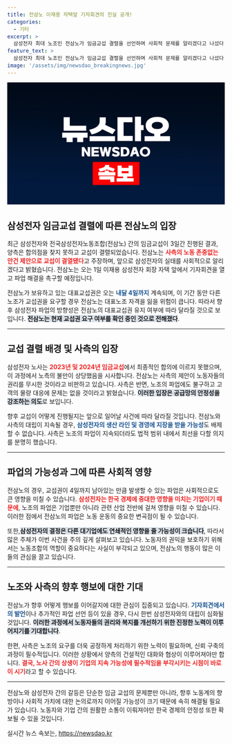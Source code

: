 ```yaml
---
title: 전삼노 이재용 자택앞 기자회견의 진실 공개!
categories:
  - 기타
excerpt: >
  삼성전자 최대 노조인 전삼노가 임금교섭 결렬을 선언하며 사회적 문제를 알리겠다고 나섰다! 내달 1일 이재용 회장 자택 앞 기자회견 예정, 향후 파업의 운명이 걸린 교섭권 유지가 분수령이 될 전망. 클릭하고 자세한 소식을 확인하세요!
feature_text: >
  삼성전자 최대 노조인 전삼노가 임금교섭 결렬을 선언하며 사회적 문제를 알리겠다고 나섰다! 내달 1일 이재용 회장 자택 앞 기자회견 예정, 향후 파업의 운명이 걸린 교섭권 유지가 분수령이 될 전망. 클릭하고 자세한 소식을 확인하세요!
image: '/assets/img/newsdao_breakingnews.jpg'
---
```


<p><img src="/assets/img/newsdao_breakingnews.jpg" alt="pcversion 속보" /></p>

<h2 data-ke-size="size26">삼성전자 임금교섭 결렬에 따른 전삼노의 입장</h2>

<p data-ke-size="size16">최근 삼성전자와 전국삼성전자노동조합(전삼노) 간의 임금교섭이 3일간 진행된 결과, 양측은 합의점을 찾지 못하고 교섭이 결렬되었습니다. 전삼노는 <b><span style="color: #ee2323;">사측의 노동 존중없는 안건 제안으로 교섭이 결열됐다</span></b>고 주장하며, 앞으로 삼성전자의 실태를 사회적으로 알리겠다고 밝혔습니다. 전삼노는 오는 1일 이재용 삼성전자 회장 자택 앞에서 기자회견을 열고 파업 해결을 촉구할 예정입니다.</p>

<p data-ke-size="size16">전삼노가 보유하고 있는 대표교섭권은 오는 <b><span style="color: #1a5490;">내달 4일까지</span></b> 계속되며, 이 기간 동안 다른 노조가 교섭권을 요구할 경우 전삼노는 대표노조 자격을 잃을 위험이 큽니다. 따라서 향후 삼성전자 파업의 방향성은 전삼노의 대표교섭권 유지 여부에 따라 달라질 것으로 보입니다. <b><span style="background-color: #21538527;">전삼노는 현재 교섭권 요구 여부를 확인 중인 것으로 전해졌다</span></b>.</p>

<hr>

<h2 data-ke-size="size26">교섭 결렬 배경 및 사측의 입장</h2>

<p data-ke-size="size16">삼성전자 노사는 <b><span style="color: #ee2323;">2023년 및 2024년 임금교섭</span></b>에서 최종적인 합의에 이르지 못했으며, 이 과정에서 노측의 불만이 상당했음을 시사합니다. 전삼노는 사측의 제안이 노동자들의 권리를 무시한 것이라고 비판하고 있습니다. 사측은 반면, 노조의 파업에도 불구하고 고객의 물량 대응에 문제는 없을 것이라고 밝혔습니다. <b><span style="background-color: #21538527;">이러한 입장은 공급망의 안정성을 강조하는 의도</span></b>로 보입니다.</p>

<p data-ke-size="size16">향후 교섭이 어떻게 진행될지는 앞으로 일어날 사건에 따라 달라질 것입니다. 전삼노와 사측의 대립이 지속될 경우, <b><span style="color: #1a5490;">삼성전자의 생산 라인 및 경영에 지장을 받을 가능성</span></b>도 배제할 수 없습니다. 사측은 노조의 파업이 지속되더라도 법적 범위 내에서 최선을 다할 의지를 분명히 했습니다.</p>

<hr>

<h2 data-ke-size="size26">파업의 가능성과 그에 따른 사회적 영향</h2>

<p data-ke-size="size16">전삼노의 경우, 교섭권이 4일까지 남아있는 만큼 발생할 수 있는 파업은 사회적으로도 큰 영향을 미칠 수 있습니다. <b><span style="color: #ee2323;">삼성전자는 한국 경제에 중대한 영향을 미치는 기업이기 때문에</span></b>, 노조의 파업은 기업뿐만 아니라 관련 산업 전반에 걸쳐 영향을 미칠 수 있습니다. 이러한 점에서 전삼노의 파업은 노동 운동의 중요한 변곡점이 될 수 있습니다.</p>

<p data-ke-size="size16">또한,<b><span style="background-color: #21538527;">삼성전자의 결정은 다른 대기업에도 연쇄적인 영향을 줄 가능성이 크습니다</span></b>, 따라서 많은 주체가 이번 사건을 주의 깊게 살펴보고 있습니다. 노동자의 권익을 보호하기 위해서는 노동조합의 역할이 중요하다는 사실이 부각되고 있으며, 전삼노의 행동이 많은 이들의 관심을 끌고 있습니다.</p>

<hr>

<h2 data-ke-size="size26">노조와 사측의 향후 행보에 대한 기대</h2>

<p data-ke-size="size16">전삼노가 향후 어떻게 행보를 이어갈지에 대한 관심이 집중되고 있습니다. <b><span style="color: #1a5490;">기자회견에서의 발언</span></b>이나 추가적인 파업 선언 등이 있을 경우, 다시 한번 삼성전자와의 대립이 심화될 것입니다. <b><span style="background-color: #21538527;">이러한 과정에서 노동자들의 권리와 복지를 개선하기 위한 진정한 노력이 이루어지기를 기대합니다</span></b>.</p>

<p data-ke-size="size16">한편, 사측은 노조의 요구를 더욱 공정하게 처리하기 위한 노력이 필요하며, 신뢰 구축의 과정이 필수적입니다. 이러한 상황에서 양측의 건설적인 대화와 협상이 이루어져야만 합니다. <b><span style="color: #ee2323;">결국, 노사 간의 상생이 기업의 지속 가능성에 필수적임을 부각시키는 시점이 바로 이 시기</span></b>라고 할 수 있습니다.</p>

<hr>

<p data-ke-size="size16">전삼노와 삼성전자 간의 갈등은 단순한 임금 교섭의 문제뿐만 아니라, 향후 노동계의 향방이나 사회적 가치에 대한 논의로까지 이어질 가능성이 크기 때문에 속히 해결될 필요가 있습니다. 노동자와 기업 간의 원활한 소통이 이뤄져야만 한국 경제의 안정성 또한 확보될 수 있을 것입니다.</p>
실시간 뉴스 속보는, <a href="https://newsdao.kr" rel="dofollow">https://newsdao.kr</a>



